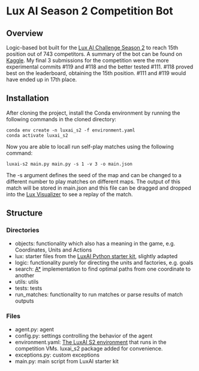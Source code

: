 # Lux AI Season 2 Competition Bot

## Overview

Logic-based bot built for the [Lux AI Challenge Season 2](https://www.kaggle.com/competitions/lux-ai-season-2/overview) to reach 15th position out of 743 competitors. A summary of the bot can be found on [Kaggle](https://www.kaggle.com/competitions/lux-ai-season-2/discussion/407723). My final 3 submissions for the competition were the more experimental commits #119 and #118 and the better tested #111. #118 proved best on the leaderboard, obtaining the 15th position. #111 and #119 would have ended up in 17th place.

## Installation

After cloning the project, install the Conda environment by running the following commands in the cloned directory:

```
conda env create -n luxai_s2 -f environment.yaml
conda activate luxai_s2
```

Now you are able to locall run self-play matches using the following command:
```
luxai-s2 main.py main.py -s 1 -v 3 -o main.json
```

The -s argument defines the seed of the map and can be changed to a different number to play matches on different maps. The output of this match will be stored in main.json and this file can be dragged and dropped into the [Lux Visualizer](https://s2vis.lux-ai.org/#/) to see a replay of the match.


## Structure
### Directories
- objects: functionality which also has a meaning in the game, e.g. Coordinates, Units and Actions
- lux: starter files from the [LuxAI Python starter kit](https://github.com/Lux-AI-Challenge/Lux-Design-S2/tree/main/kits/python), slightly adapted
- logic: functionality purely for directing the units and factories, e.g. goals
- search: [A*](https://en.wikipedia.org/wiki/A*_search_algorithm) implementation to find optimal paths from one coordinate to another
- utils: utils
- tests: tests
- run_matches: functionality to run matches or parse results of match outputs

### Files
- agent.py: agent
- config.py: settings controlling the behavior of the agent
- environment.yaml: [The LuxAI S2 environment](https://github.com/Lux-AI-Challenge/Lux-Design-S2/blob/main/environment.yml) that runs in the competition VMs. luxai_s2 package added for convenience.
- exceptions.py: custom exceptions
- main.py: main script from LuxAI starter kit
